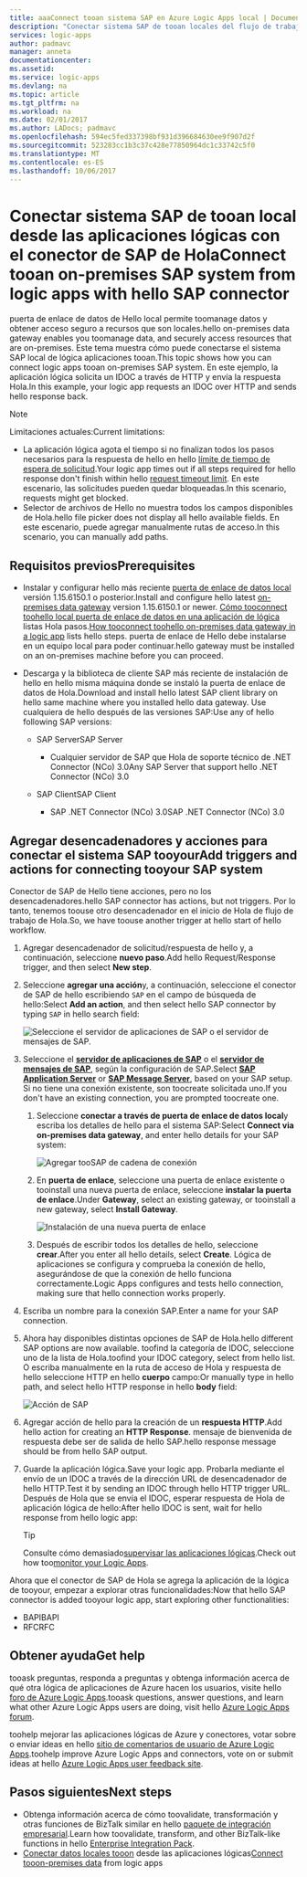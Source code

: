 ```yaml
---
title: aaaConnect tooan sistema SAP en Azure Logic Apps local | Documentos de Microsoft
description: "Conectar sistema SAP de tooan locales del flujo de trabajo de aplicación lógica a través de puerta de enlace de datos de hello en local"
services: logic-apps
author: padmavc
manager: anneta
documentationcenter: 
ms.assetid: 
ms.service: logic-apps
ms.devlang: na
ms.topic: article
ms.tgt_pltfrm: na
ms.workload: na
ms.date: 02/01/2017
ms.author: LADocs; padmavc
ms.openlocfilehash: 594ec5fed337398bf931d396684630ee9f907d2f
ms.sourcegitcommit: 523283cc1b3c37c428e77850964dc1c33742c5f0
ms.translationtype: MT
ms.contentlocale: es-ES
ms.lasthandoff: 10/06/2017
---
```

# <a name="connect-tooan-on-premises-sap-system-from-logic-apps-with-hello-sap-connector"></a><span data-ttu-id="446f4-103">Conectar sistema SAP de tooan local desde las aplicaciones lógicas con el conector de SAP de Hola</span><span class="sxs-lookup"><span data-stu-id="446f4-103">Connect tooan on-premises SAP system from logic apps with hello SAP connector</span></span> 

<span data-ttu-id="446f4-104">puerta de enlace de datos de Hello local permite toomanage datos y obtener acceso seguro a recursos que son locales.</span><span class="sxs-lookup"><span data-stu-id="446f4-104">hello on-premises data gateway enables you toomanage data, and securely access resources that are on-premises.</span></span> <span data-ttu-id="446f4-105">Este tema muestra cómo puede conectarse el sistema SAP local de lógica aplicaciones tooan.</span><span class="sxs-lookup"><span data-stu-id="446f4-105">This topic shows how you can connect logic apps tooan on-premises SAP system.</span></span> <span data-ttu-id="446f4-106">En este ejemplo, la aplicación lógica solicita un IDOC a través de HTTP y envía la respuesta Hola.</span><span class="sxs-lookup"><span data-stu-id="446f4-106">In this example, your logic app requests an IDOC over HTTP and sends hello response back.</span></span>    

> [!NOTE]
> <span data-ttu-id="446f4-107">Limitaciones actuales:</span><span class="sxs-lookup"><span data-stu-id="446f4-107">Current limitations:</span></span> 
> - <span data-ttu-id="446f4-108">La aplicación lógica agota el tiempo si no finalizan todos los pasos necesarios para la respuesta de hello en hello [límite de tiempo de espera de solicitud](./logic-apps-limits-and-config.md).</span><span class="sxs-lookup"><span data-stu-id="446f4-108">Your logic app times out if all steps required for hello response don't finish within hello [request timeout limit](./logic-apps-limits-and-config.md).</span></span> <span data-ttu-id="446f4-109">En este escenario, las solicitudes pueden quedar bloqueadas.</span><span class="sxs-lookup"><span data-stu-id="446f4-109">In this scenario, requests might get blocked.</span></span> 
> - <span data-ttu-id="446f4-110">Selector de archivos de Hello no muestra todos los campos disponibles de Hola.</span><span class="sxs-lookup"><span data-stu-id="446f4-110">hello file picker does not display all hello available fields.</span></span> <span data-ttu-id="446f4-111">En este escenario, puede agregar manualmente rutas de acceso.</span><span class="sxs-lookup"><span data-stu-id="446f4-111">In this scenario, you can manually add paths.</span></span>

## <a name="prerequisites"></a><span data-ttu-id="446f4-112">Requisitos previos</span><span class="sxs-lookup"><span data-stu-id="446f4-112">Prerequisites</span></span>

- <span data-ttu-id="446f4-113">Instalar y configurar hello más reciente [puerta de enlace de datos local](https://www.microsoft.com/download/details.aspx?id=53127) versión 1.15.6150.1 o posterior.</span><span class="sxs-lookup"><span data-stu-id="446f4-113">Install and configure hello latest [on-premises data gateway](https://www.microsoft.com/download/details.aspx?id=53127) version 1.15.6150.1 or newer.</span></span> <span data-ttu-id="446f4-114">[Cómo tooconnect toohello local puerta de enlace de datos en una aplicación de lógica](http://aka.ms/logicapps-gateway) listas Hola pasos.</span><span class="sxs-lookup"><span data-stu-id="446f4-114">[How tooconnect toohello on-premises data gateway in a logic app](http://aka.ms/logicapps-gateway) lists hello steps.</span></span> <span data-ttu-id="446f4-115">puerta de enlace de Hello debe instalarse en un equipo local para poder continuar.</span><span class="sxs-lookup"><span data-stu-id="446f4-115">hello gateway must be installed on an on-premises machine before you can proceed.</span></span>

- <span data-ttu-id="446f4-116">Descarga y la biblioteca de cliente SAP más reciente de instalación de hello en hello misma máquina donde se instaló la puerta de enlace de datos de Hola.</span><span class="sxs-lookup"><span data-stu-id="446f4-116">Download and install hello latest SAP client library on hello same machine where you installed hello data gateway.</span></span> <span data-ttu-id="446f4-117">Use cualquiera de hello después de las versiones SAP:</span><span class="sxs-lookup"><span data-stu-id="446f4-117">Use any of hello following SAP versions:</span></span> 
    - <span data-ttu-id="446f4-118">SAP Server</span><span class="sxs-lookup"><span data-stu-id="446f4-118">SAP Server</span></span>
        - <span data-ttu-id="446f4-119">Cualquier servidor de SAP que Hola de soporte técnico de .NET Connector (NCo) 3.0</span><span class="sxs-lookup"><span data-stu-id="446f4-119">Any SAP Server that support hello .NET Connector (NCo) 3.0</span></span>
 
    - <span data-ttu-id="446f4-120">SAP Client</span><span class="sxs-lookup"><span data-stu-id="446f4-120">SAP Client</span></span>
        - <span data-ttu-id="446f4-121">SAP .NET Connector (NCo) 3.0</span><span class="sxs-lookup"><span data-stu-id="446f4-121">SAP .NET Connector (NCo) 3.0</span></span>

## <a name="add-triggers-and-actions-for-connecting-tooyour-sap-system"></a><span data-ttu-id="446f4-122">Agregar desencadenadores y acciones para conectar el sistema SAP tooyour</span><span class="sxs-lookup"><span data-stu-id="446f4-122">Add triggers and actions for connecting tooyour SAP system</span></span>

<span data-ttu-id="446f4-123">Conector de SAP de Hello tiene acciones, pero no los desencadenadores.</span><span class="sxs-lookup"><span data-stu-id="446f4-123">hello SAP connector has actions, but not triggers.</span></span> <span data-ttu-id="446f4-124">Por lo tanto, tenemos toouse otro desencadenador en el inicio de Hola de flujo de trabajo de Hola.</span><span class="sxs-lookup"><span data-stu-id="446f4-124">So, we have toouse another trigger at hello start of hello workflow.</span></span> 

1. <span data-ttu-id="446f4-125">Agregar desencadenador de solicitud/respuesta de hello y, a continuación, seleccione **nuevo paso**.</span><span class="sxs-lookup"><span data-stu-id="446f4-125">Add hello Request/Response trigger, and then select **New step**.</span></span>

2. <span data-ttu-id="446f4-126">Seleccione **agregar una acción**y, a continuación, seleccione el conector de SAP de hello escribiendo `SAP` en el campo de búsqueda de hello:</span><span class="sxs-lookup"><span data-stu-id="446f4-126">Select **Add an action**, and then select hello SAP connector by typing `SAP` in hello search field:</span></span>    

     ![Seleccione el servidor de aplicaciones de SAP o el servidor de mensajes de SAP.](media/logic-apps-using-sap-connector/sap-action.png)

3. <span data-ttu-id="446f4-128">Seleccione el [**servidor de aplicaciones de SAP**](https://wiki.scn.sap.com/wiki/display/ABAP/ABAP+Application+Server) o el [**servidor de mensajes de SAP**](http://help.sap.com/saphelp_nw70/helpdata/en/40/c235c15ab7468bb31599cc759179ef/frameset.htm), según la configuración de SAP.</span><span class="sxs-lookup"><span data-stu-id="446f4-128">Select [**SAP Application Server**](https://wiki.scn.sap.com/wiki/display/ABAP/ABAP+Application+Server) or [**SAP Message Server**](http://help.sap.com/saphelp_nw70/helpdata/en/40/c235c15ab7468bb31599cc759179ef/frameset.htm), based on your SAP setup.</span></span> <span data-ttu-id="446f4-129">Si no tiene una conexión existente, son toocreate solicitada uno.</span><span class="sxs-lookup"><span data-stu-id="446f4-129">If you don't have an existing connection, you are prompted toocreate one.</span></span>

   1. <span data-ttu-id="446f4-130">Seleccione **conectar a través de puerta de enlace de datos local**y escriba los detalles de hello para el sistema SAP:</span><span class="sxs-lookup"><span data-stu-id="446f4-130">Select **Connect via on-premises data gateway**, and enter hello details for your SAP system:</span></span>   

       ![Agregar tooSAP de cadena de conexión](media/logic-apps-using-sap-connector/picture2.png)  

   2. <span data-ttu-id="446f4-132">En **puerta de enlace**, seleccione una puerta de enlace existente o tooinstall una nueva puerta de enlace, seleccione **instalar la puerta de enlace**.</span><span class="sxs-lookup"><span data-stu-id="446f4-132">Under **Gateway**, select an existing gateway, or tooinstall a new gateway, select **Install Gateway**.</span></span>

        ![Instalación de una nueva puerta de enlace](media/logic-apps-using-sap-connector/install-gateway.png)
  
   3. <span data-ttu-id="446f4-134">Después de escribir todos los detalles de hello, seleccione **crear**.</span><span class="sxs-lookup"><span data-stu-id="446f4-134">After you enter all hello details, select **Create**.</span></span> 
   <span data-ttu-id="446f4-135">Lógica de aplicaciones se configura y comprueba la conexión de hello, asegurándose de que la conexión de hello funciona correctamente.</span><span class="sxs-lookup"><span data-stu-id="446f4-135">Logic Apps configures and tests hello connection, making sure that hello connection works properly.</span></span>

4. <span data-ttu-id="446f4-136">Escriba un nombre para la conexión SAP.</span><span class="sxs-lookup"><span data-stu-id="446f4-136">Enter a name for your SAP connection.</span></span>

5. <span data-ttu-id="446f4-137">Ahora hay disponibles distintas opciones de SAP de Hola.</span><span class="sxs-lookup"><span data-stu-id="446f4-137">hello different SAP options are now available.</span></span> <span data-ttu-id="446f4-138">toofind la categoría de IDOC, seleccione uno de la lista de Hola.</span><span class="sxs-lookup"><span data-stu-id="446f4-138">toofind your IDOC category, select from hello list.</span></span> <span data-ttu-id="446f4-139">O escriba manualmente en la ruta de acceso de Hola y respuesta de hello seleccione HTTP en hello **cuerpo** campo:</span><span class="sxs-lookup"><span data-stu-id="446f4-139">Or manually type in hello path, and select hello HTTP response in hello **body** field:</span></span>

     ![Acción de SAP](media/logic-apps-using-sap-connector/picture3.png)

6. <span data-ttu-id="446f4-141">Agregar acción de hello para la creación de un **respuesta HTTP**.</span><span class="sxs-lookup"><span data-stu-id="446f4-141">Add hello action for creating an **HTTP Response**.</span></span> <span data-ttu-id="446f4-142">mensaje de bienvenida de respuesta debe ser de salida de hello SAP.</span><span class="sxs-lookup"><span data-stu-id="446f4-142">hello response message should be from hello SAP output.</span></span>

7. <span data-ttu-id="446f4-143">Guarde la aplicación lógica.</span><span class="sxs-lookup"><span data-stu-id="446f4-143">Save your logic app.</span></span> <span data-ttu-id="446f4-144">Probarla mediante el envío de un IDOC a través de la dirección URL de desencadenador de hello HTTP.</span><span class="sxs-lookup"><span data-stu-id="446f4-144">Test it by sending an IDOC through hello HTTP trigger URL.</span></span> <span data-ttu-id="446f4-145">Después de Hola que se envía el IDOC, esperar respuesta de Hola de aplicación lógica de hello:</span><span class="sxs-lookup"><span data-stu-id="446f4-145">After hello IDOC is sent, wait for hello response from hello logic app:</span></span>   

     > [!TIP]
     > <span data-ttu-id="446f4-146">Consulte cómo demasiado[supervisar las aplicaciones lógicas](../logic-apps/logic-apps-monitor-your-logic-apps.md).</span><span class="sxs-lookup"><span data-stu-id="446f4-146">Check out how too[monitor your Logic Apps](../logic-apps/logic-apps-monitor-your-logic-apps.md).</span></span>

<span data-ttu-id="446f4-147">Ahora que el conector de SAP de Hola se agrega la aplicación de la lógica de tooyour, empezar a explorar otras funcionalidades:</span><span class="sxs-lookup"><span data-stu-id="446f4-147">Now that hello SAP connector is added tooyour logic app, start exploring other functionalities:</span></span>

- <span data-ttu-id="446f4-148">BAPI</span><span class="sxs-lookup"><span data-stu-id="446f4-148">BAPI</span></span>
- <span data-ttu-id="446f4-149">RFC</span><span class="sxs-lookup"><span data-stu-id="446f4-149">RFC</span></span>

## <a name="get-help"></a><span data-ttu-id="446f4-150">Obtener ayuda</span><span class="sxs-lookup"><span data-stu-id="446f4-150">Get help</span></span>

<span data-ttu-id="446f4-151">tooask preguntas, responda a preguntas y obtenga información acerca de qué otra lógica de aplicaciones de Azure hacen los usuarios, visite hello [foro de Azure Logic Apps](https://social.msdn.microsoft.com/Forums/en-US/home?forum=azurelogicapps).</span><span class="sxs-lookup"><span data-stu-id="446f4-151">tooask questions, answer questions, and learn what other Azure Logic Apps users are doing, visit hello [Azure Logic Apps forum](https://social.msdn.microsoft.com/Forums/en-US/home?forum=azurelogicapps).</span></span>

<span data-ttu-id="446f4-152">toohelp mejorar las aplicaciones lógicas de Azure y conectores, votar sobre o enviar ideas en hello [sitio de comentarios de usuario de Azure Logic Apps](http://aka.ms/logicapps-wish).</span><span class="sxs-lookup"><span data-stu-id="446f4-152">toohelp improve Azure Logic Apps and connectors, vote on or submit ideas at hello [Azure Logic Apps user feedback site](http://aka.ms/logicapps-wish).</span></span>

## <a name="next-steps"></a><span data-ttu-id="446f4-153">Pasos siguientes</span><span class="sxs-lookup"><span data-stu-id="446f4-153">Next steps</span></span>

- <span data-ttu-id="446f4-154">Obtenga información acerca de cómo toovalidate, transformación y otras funciones de BizTalk similar en hello [paquete de integración empresarial](../logic-apps/logic-apps-enterprise-integration-overview.md).</span><span class="sxs-lookup"><span data-stu-id="446f4-154">Learn how toovalidate, transform, and other BizTalk-like functions in hello [Enterprise Integration Pack](../logic-apps/logic-apps-enterprise-integration-overview.md).</span></span> 
- <span data-ttu-id="446f4-155">[Conectar datos locales tooon](../logic-apps/logic-apps-gateway-connection.md) desde las aplicaciones lógicas</span><span class="sxs-lookup"><span data-stu-id="446f4-155">[Connect tooon-premises data](../logic-apps/logic-apps-gateway-connection.md) from logic apps</span></span>
